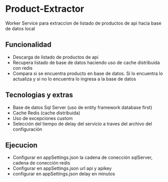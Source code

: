 # Product-Extractor
Worker Service para extraccion de listado de productos de api hacia base de datos local

## Funcionalidad 
- Descarga de listado de productos de api
- Recupera listado de base de datos haciendo uso de cache distribuida con redis
- Compara si se encuentra producto en base de datos. Si lo encuentra lo actualiza y si no lo encuentra lo ingresa a la base de datos

## Tecnologias y extras
- Base de datos Sql Server (uso de entity framework database first)
- Cache Redis (cache distribuida)
- Uso de excepciones custom
- Selección del tiempo de delay del servicio a traves del archivo del configuración

## Ejecucion
- Configurar en appSettings.json la cadena de conección sqlServer, cadena de conección redis
- Configurar en appSettings.json url api y apikey
- configurar en appSettings.json delay en minutos
